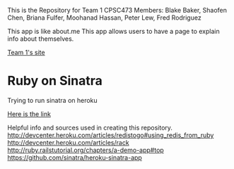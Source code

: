 This is the Repository for Team 1 CPSC473
Members: Blake Baker, Shaofen Chen, Briana Fulfer, Moohanad Hassan, Peter Lew, Fred Rodriguez

This app is like about.me This app allows users to have a page to explain info about themselves.
 
[Team 1's site](http://sinatracpsc473.heroku.com/)
# Ruby on Sinatra
Trying to run sinatra on heroku

[Here is the link](http://railsbbakerdemo.heroku.com/microposts)

Helpful info and sources used in creating this repository.
http://devcenter.heroku.com/articles/redistogo#using_redis_from_ruby
http://devcenter.heroku.com/articles/rack
http://ruby.railstutorial.org/chapters/a-demo-app#top
https://github.com/sinatra/heroku-sinatra-app